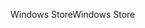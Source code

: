 <span data-ttu-id="30aae-101">Windows Store</span><span class="sxs-lookup"><span data-stu-id="30aae-101">Windows Store</span></span>